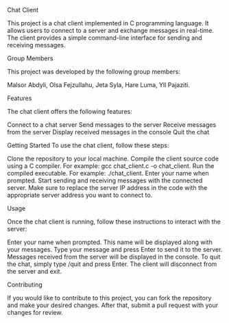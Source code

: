 Chat Client

This project is a chat client implemented in C programming language. It allows users to connect to a server and exchange messages in real-time. The client provides a simple command-line interface for sending and receiving messages.

Group Members

This project was developed by the following group members:

Malsor Abdyli, Olsa Fejzullahu, Jeta Syla, Hare Luma, Yll Pajaziti.

Features

The chat client offers the following features:

Connect to a chat server
Send messages to the server
Receive messages from the server
Display received messages in the console
Quit the chat

Getting Started
To use the chat client, follow these steps:

Clone the repository to your local machine.
Compile the client source code using a C compiler. For example: gcc chat_client.c -o chat_client.
Run the compiled executable. For example: ./chat_client.
Enter your name when prompted.
Start sending and receiving messages with the connected server.
Make sure to replace the server IP address in the code with the appropriate server address you want to connect to.

Usage

Once the chat client is running, follow these instructions to interact with the server:

Enter your name when prompted. This name will be displayed along with your messages.
Type your message and press Enter to send it to the server.
Messages received from the server will be displayed in the console.
To quit the chat, simply type /quit and press Enter. The client will disconnect from the server and exit.

Contributing

If you would like to contribute to this project, you can fork the repository and make your desired changes. After that, submit a pull request with your changes for review.
